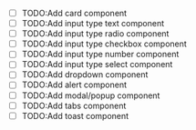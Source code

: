 - [ ] TODO:Add card component
- [ ] TODO:Add input type text component
- [ ] TODO:Add input type radio component
- [ ] TODO:Add input type checkbox component
- [ ] TODO:Add input type number component
- [ ] TODO:Add input type select component
- [ ] TODO:Add dropdown component
- [ ] TODO:Add alert component
- [ ] TODO:Add modal/popup component
- [ ] TODO:Add tabs component
- [ ] TODO:Add toast component